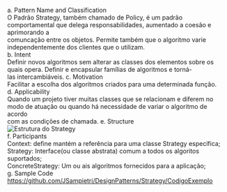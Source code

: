 a. Pattern Name and Classification<br/>
O Padrão Strategy, também chamado de Policy, é um padrão comportamental que delega responsabilidades, aumentado a coesão e aprimorando a<br/> comuncação entre os objetos. Permite também que o algoritmo varie independentemente dos clientes que o utilizam.<br/>
b. Intent<br/>
Definir novos algoritmos sem alterar as classes dos elementos sobre os quais opera. Definir e encapsular famílias de algoritmos e torná-<br/> las intercambiáveis.
c. Motivation<br/>
Facilitar a escolha dos algoritmos criados para uma determinada função.<br/>
d. Applicability<br/>
Quando um projeto tiver muitas classes que se relacionam e diferem no modo de atuação ou quando há necessidade de variar o algoritmo de acordo<br/> com as condições de chamada.
e. Structure<br/>
![Estrutura do Strategy](https://github.com/JSampietri/DesignPatterns/Strategy/estrutura.png?raw=true)<br/>
f. Participants<br/>
Context: define  mantém a referência para uma classe Strategy específica;<br/>
Strategy: Interface(ou classe abstrata) comum a todos os algoritos suportados;<br/>
ConcreteStrategy: Um ou ais algoritmos fornecidos para a aplicação;<br/>
g. Sample Code<br/>
https://github.com/JSampietri/DesignPatterns/Strategy/CodigoExemplo<br/>

